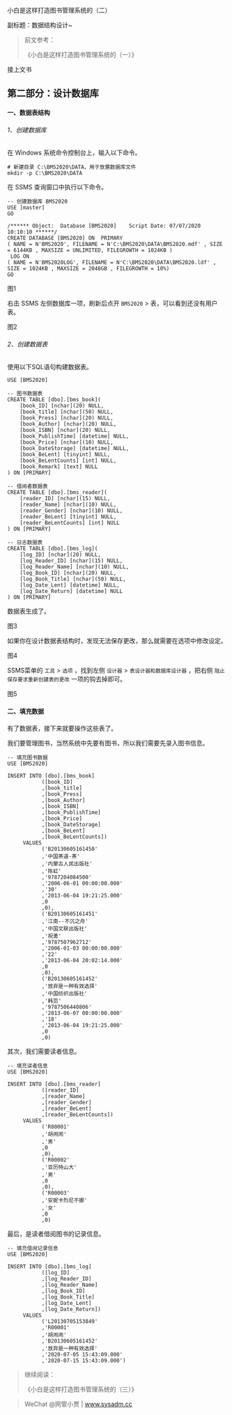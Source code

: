 小白是这样打造图书管理系统的（二）

副标题：数据结构设计~



>  前文参考：
>
> 《小白是这样打造图书管理系统的（一）》



接上文书



## 第二部分：设计数据库

#### 一、数据表结构



###### 1、创建数据库

在 Windows 系统命令控制台上，输入以下命令。

```shell
# 新建目录 C:\BMS2020\DATA，用于放置数据库文件
mkdir -p C:\BMS2020\DATA
```



在 SSMS 查询窗口中执行以下命令。

```mssql
-- 创建数据库 BMS2020
USE [master]
GO

/****** Object:  Database [BMS2020]    Script Date: 07/07/2020 10:10:10 ******/
CREATE DATABASE [BMS2020] ON  PRIMARY 
( NAME = N'BMS2020', FILENAME = N'C:\BMS2020\DATA\BMS2020.mdf' , SIZE = 6144KB , MAXSIZE = UNLIMITED, FILEGROWTH = 1024KB )
 LOG ON 
( NAME = N'BMS2020LOG', FILENAME = N'C:\BMS2020\DATA\BMS2020.ldf' , SIZE = 1024KB , MAXSIZE = 2048GB , FILEGROWTH = 10%)
GO
```

图1



右击 SSMS 左侧数据库一项，刷新后点开 `BMS2020` > 表，可以看到还没有用户表。

图2



###### 2、创建数据表

使用以下SQL语句构建数据表。

```mssql
USE [BMS2020]

-- 图书数据表
CREATE TABLE [dbo].[bms_book](
	[book_ID] [nchar](20) NULL,
	[book_title] [nchar](50) NULL,
	[book_Press] [nchar](20) NULL,
	[book_Author] [nchar](20) NULL,
	[book_ISBN] [nchar](20) NULL,
	[book_PublishTime] [datetime] NULL,
	[book_Price] [nchar](10) NULL,
	[book_DateStorage] [datetime] NULL,
	[book_BeLent] [tinyint] NULL,
	[book_BeLentCounts] [int] NULL,
	[book_Remark] [text] NULL
) ON [PRIMARY]

-- 借阅者数据表
CREATE TABLE [dbo].[bms_reader](
	[reader_ID] [nchar](15) NULL,
	[reader_Name] [nchar](10) NULL,
	[reader_Gender] [nchar](10) NULL,
	[reader_BeLent] [tinyint] NULL,
	[reader_BeLentCounts] [int] NULL
) ON [PRIMARY]

-- 日志数据表
CREATE TABLE [dbo].[bms_log](
	[log_ID] [nchar](20) NULL,
	[log_Reader_ID] [nchar](15) NULL,
	[log_Reader_Name] [nchar](10) NULL,
	[log_Book_ID] [nchar](20) NULL,
	[log_Book_Title] [nchar](50) NULL,
	[log_Date_Lent] [datetime] NULL,
	[log_Date_Return] [datetime] NULL
) ON [PRIMARY]
```



数据表生成了。

图3



如果你在设计数据表结构时，发现无法保存更改，那么就需要在选项中修改设定。

图4



SSMS菜单的 `工具` > `选项` ，找到左侧 `设计器` > `表设计器和数据库设计器` ，把右侧 `阻止保存要求重新创建表的更改` 一项的钩去掉即可。

图5









#### 二、填充数据

有了数据表，接下来就要操作这些表了。

我们要管理图书，当然系统中先要有图书，所以我们需要先录入图书信息。

```mssql
-- 填充图书数据
USE [BMS2020]

INSERT INTO [dbo].[bms_book]
           ([book_ID]
           ,[book_title]
           ,[book_Press]
           ,[book_Author]
           ,[book_ISBN]
           ,[book_PublishTime]
           ,[book_Price]
           ,[book_DateStorage]
           ,[book_BeLent]
           ,[book_BeLentCounts])
     VALUES
           ('B20130605161450'
           ,'中国茶道-茶'
           ,'内蒙古人民出版社'
           ,'陈虹'
           ,'9787204084500'
           ,'2006-06-01 00:00:00.000'
           ,'30'
           ,'2013-06-04 19:21:25.000'
           ,0
           ,0),
		   ('B20130605161451'
           ,'江南--不沉之舟'
           ,'中国文联出版社'
           ,'祝勇'
           ,'9787507962712'
           ,'2006-01-03 00:00:00.000'
           ,'22'
           ,'2013-06-04 20:02:14.000'
           ,0
           ,0),
           ('B20130605161452'
           ,'放弃是一种有效选择'
           ,'中国纺织出版社'
           ,'韩岊'
           ,'9787506440806'
           ,'2013-06-07 00:00:00.000'
           ,'18'
           ,'2013-06-04 19:21:25.000'
           ,0
           ,0)
```



其次，我们需要读者信息。

```mssql
-- 填充读者信息
USE [BMS2020]

INSERT INTO [dbo].[bms_reader]
           ([reader_ID]
           ,[reader_Name]
           ,[reader_Gender]
           ,[reader_BeLent]
           ,[reader_BeLentCounts])
     VALUES
           ('R00001'
           ,'胡闹闹'
           ,'男'
           ,0
           ,0),
		   ('R00002'
           ,'亚历特山大'
           ,'男'
           ,0
           ,0),
           ('R00003'
           ,'安妮卡烈尼不娜'
           ,'女'
           ,0
           ,0)
```



最后，是读者借阅图书的记录信息。

```mssql
-- 填充借阅记录信息
USE [BMS2020]

INSERT INTO [dbo].[bms_log]
           ([log_ID]
           ,[log_Reader_ID]
           ,[log_Reader_Name]
           ,[log_Book_ID]
           ,[log_Book_Title]
           ,[log_Date_Lent]
           ,[log_Date_Return])
     VALUES
           ('L20130705153849'
           ,'R00001'
           ,'胡闹闹'
           ,'B20130605161452'
           ,'放弃是一种有效选择'
           ,'2020-07-05 15:43:09.000'
           ,'2020-07-15 15:43:09.000')
```











>  继续阅读：
>
> 《小白是这样打造图书管理系统的（三）》



> WeChat @网管小贾 | www.sysadm.cc

